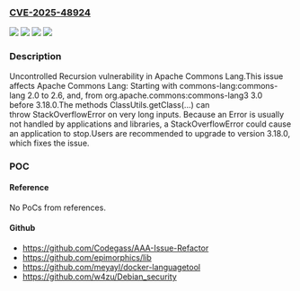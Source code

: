 ### [CVE-2025-48924](https://cve.mitre.org/cgi-bin/cvename.cgi?name=CVE-2025-48924)
![](https://img.shields.io/static/v1?label=Product&message=Apache%20Commons%20Lang&color=blue)
![](https://img.shields.io/static/v1?label=Version&message=2.0%20&color=brightgreen)
![](https://img.shields.io/static/v1?label=Version&message=3.0%20&color=brightgreen)
![](https://img.shields.io/static/v1?label=Vulnerability&message=CWE-674%20Uncontrolled%20Recursion&color=brightgreen)

### Description

Uncontrolled Recursion vulnerability in Apache Commons Lang.This issue affects Apache Commons Lang: Starting with commons-lang:commons-lang 2.0 to 2.6, and, from org.apache.commons:commons-lang3 3.0 before 3.18.0.The methods ClassUtils.getClass(...) can throw StackOverflowError on very long inputs. Because an Error is usually not handled by applications and libraries, a StackOverflowError could cause an application to stop.Users are recommended to upgrade to version 3.18.0, which fixes the issue.

### POC

#### Reference
No PoCs from references.

#### Github
- https://github.com/Codegass/AAA-Issue-Refactor
- https://github.com/epimorphics/lib
- https://github.com/meyayl/docker-languagetool
- https://github.com/w4zu/Debian_security

